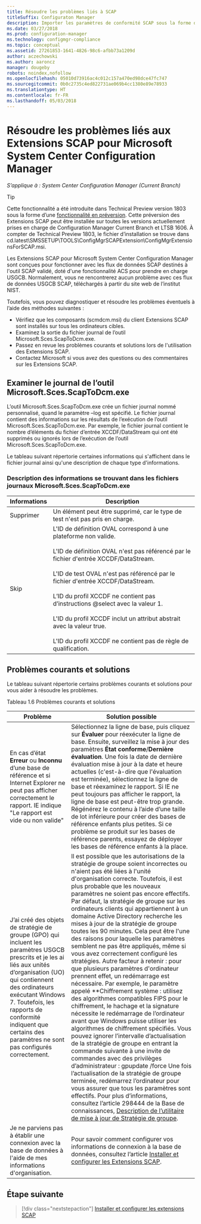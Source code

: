 ```yaml
---
title: Résoudre les problèmes liés à SCAP
titleSuffix: Configuraton Manager
description: Importer les paramètres de conformité SCAP sous la forme de bases de référence de configuration et exporter les résultats
ms.date: 03/27/2018
ms.prod: configuration-manager
ms.technology: configmgr-compliance
ms.topic: conceptual
ms.assetid: 27261853-1641-4826-98c6-afbb73a1209d
author: aczechowski
ms.author: aaroncz
manager: dougeby
robots: noindex,nofollow
ms.openlocfilehash: 05010d73916ac4c012c157a470ed98dce47fc747
ms.sourcegitcommit: 0b0c2735c4ed822731ae069b4cc1380e89e78933
ms.translationtype: HT
ms.contentlocale: fr-FR
ms.lasthandoff: 05/03/2018
---
```

# <a name="troubleshoot-the-scap-extensions-for-microsoft-system-center-configuration-manager"></a>Résoudre les problèmes liés aux Extensions SCAP pour Microsoft System Center Configuration Manager

*S’applique à : System Center Configuration Manager (Current Branch)*

> [!Tip]  
> Cette fonctionnalité a été introduite dans Technical Preview version 1803 sous la forme d’une [fonctionnalité en préversion](/sccm/core/servers/manage/pre-release-features). Cette préversion des Extensions SCAP peut être installée sur toutes les versions actuellement prises en charge de Configuration Manager Current Branch et LTSB 1606. À compter de Technical Preview 1803, le fichier d’installation se trouve dans cd.latest\SMSSETUP\TOOLS\ConfigMgrSCAPExtension\ConfigMgrExtensionsForSCAP.msi. 

Les Extensions SCAP pour Microsoft System Center Configuration Manager sont conçues pour fonctionner avec les flux de données SCAP destinés à l'outil SCAP validé, doté d'une fonctionnalité ACS pour prendre en charge USGCB. Normalement, vous ne rencontrerez aucun problème avec ces flux de données USGCB SCAP, téléchargés à partir du site web de l’institut NIST.

Toutefois, vous pouvez diagnostiquer et résoudre les problèmes éventuels à l’aide des méthodes suivantes :

- Vérifiez que les composants (scmdcm.msi) du client Extensions SCAP sont installés sur tous les ordinateurs cibles.
- Examinez la sortie du fichier journal de l’outil Microsoft.Sces.ScapToDcm.exe.
- Passez en revue les problèmes courants et solutions lors de l'utilisation des Extensions SCAP.
- Contactez Microsoft si vous avez des questions ou des commentaires sur les Extensions SCAP.



## <a name="review-microsoftscesscaptodcmexe-tool-log"></a>Examiner le journal de l’outil Microsoft.Sces.ScapToDcm.exe

L’outil Microsoft.Sces.ScapToDcm.exe crée un fichier journal nommé personnalisé, quand le paramètre –log est spécifié. Le fichier journal contient des informations sur les résultats de l’exécution de l’outil Microsoft.Sces.ScapToDcm.exe. Par exemple, le fichier journal contient le nombre d’éléments du fichier d’entrée XCCDF/DataStream qui ont été supprimés ou ignorés lors de l’exécution de l’outil Microsoft.Sces.ScapToDcm.exe.

Le tableau suivant répertorie certaines informations qui s'affichent dans le fichier journal ainsi qu'une description de chaque type d'informations.

### <a name="description-of-information-found-in-microsoftscesscaptodcmexe-log-files"></a>Description des informations se trouvant dans les fichiers journaux Microsoft.Sces.ScapToDcm.exe

| Informations | Description |
| --- | --- |
| Supprimer | Un élément peut être supprimé, car le type de test n'est pas pris en charge. |
| Skip |L'ID de définition OVAL correspond à une plateforme non valide. </br> </br> L'ID de définition OVAL n'est pas référencé par le fichier d'entrée XCCDF/DataStream.</br> </br> L'ID de test OVAL n'est pas référencé par le fichier d'entrée XCCDF/DataStream. </br> </br> L’ID du profil XCCDF ne contient pas d’instructions @select avec la valeur 1. </br> </br> L'ID du profil XCCDF inclut un attribut abstrait avec la valeur true. </br> </br> L'ID du profil XCCDF ne contient pas de règle de qualification.|

## <a name="common-problems-and-solutions"></a>Problèmes courants et solutions

Le tableau suivant répertorie certains problèmes courants et solutions pour vous aider à résoudre les problèmes.

Tableau 1.6 Problèmes courants et solutions

| Problème | Solution possible |
| --- | --- |
| En cas d’état **Erreur** ou **Inconnu** d’une base de référence et si Internet Explorer ne peut pas afficher correctement le rapport. IE indique &quot;Le rapport est vide ou non valide&quot; | Sélectionnez la ligne de base, puis cliquez sur **Évaluer** pour réexécuter la ligne de base. Ensuite, surveillez la mise à jour des paramètres **État conforme**/**Dernière évaluation**. Une fois la date de dernière évaluation mise à jour à la date et heure actuelles (c'est-à-dire que l'évaluation est terminée), sélectionnez la ligne de base et réexaminez le rapport. Si IE ne peut toujours pas afficher le rapport, la ligne de base est peut-être trop grande. Régénérez le contenu à l’aide d’une taille de lot inférieure pour créer des bases de référence enfants plus petites. Si ce problème se produit sur les bases de référence parents, essayez de déployer les bases de référence enfants à la place. |
| J’ai créé des objets de stratégie de groupe (GPO) qui incluent les paramètres USGCB prescrits et je les ai liés aux unités d’organisation (UO) qui contiennent des ordinateurs exécutant Windows 7. Toutefois, les rapports de conformité indiquent que certains des paramètres ne sont pas configurés correctement. | Il est possible que les autorisations de la stratégie de groupe soient incorrectes ou n'aient pas été liées à l'unité d'organisation correcte. Toutefois, il est plus probable que les nouveaux paramètres ne soient pas encore effectifs. Par défaut, la stratégie de groupe sur les ordinateurs clients qui appartiennent à un domaine Active Directory recherche les mises à jour de la stratégie de groupe toutes les 90 minutes. Cela peut être l'une des raisons pour laquelle les paramètres semblent ne pas être appliqués, même si vous avez correctement configuré les stratégies. Autre facteur à retenir : pour que plusieurs paramètres d'ordinateur prennent effet, un redémarrage est nécessaire. Par exemple, le paramètre appelé **Chiffrement système : utilisez des algorithmes compatibles FIPS pour le chiffrement, le hachage et la signature nécessite le redémarrage de l’ordinateur avant que Windows puisse utiliser les algorithmes de chiffrement spécifiés. Vous pouvez ignorer l’intervalle d’actualisation de la stratégie de groupe en entrant la commande suivante à une invite de commandes avec des privilèges d’administrateur : gpupdate /force Une fois l’actualisation de la stratégie de groupe terminée, redémarrez l’ordinateur pour vous assurer que tous les paramètres sont effectifs. Pour plus d’informations, consultez l’article 298444 de la Base de connaissances, [Description de l’utilitaire de mise à jour de Stratégie de groupe](http://support.microsoft.com/kb/298444). |
| Je ne parviens pas à établir une connexion avec la base de données à l'aide de mes informations d'organisation. | Pour savoir comment configurer vos informations de connexion à la base de données, consultez l’article [Installer et configurer les Extensions SCAP](/sccm/compliance/plan-design/scap/install-configure-scap). 

## <a name="next-step"></a>Étape suivante
> [!div class="nextstepaction"]
> [Installer et configurer les extensions SCAP](/sccm/compliance/plan-design/scap/install-configure-scap)